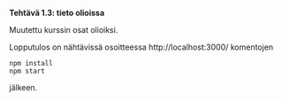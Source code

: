 **Tehtävä 1.3: tieto olioissa**

Muutettu kurssin osat olioiksi.

Lopputulos on nähtävissä osoitteessa http://localhost:3000/ komentojen

    npm install
    npm start

jälkeen.
